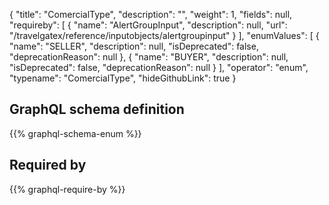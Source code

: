 {
  "title": "ComercialType",
  "description": "",
  "weight": 1,
  "fields": null,
  "requireby": [
    {
      "name": "AlertGroupInput",
      "description": null,
      "url": "/travelgatex/reference/inputobjects/alertgroupinput"
    }
  ],
  "enumValues": [
    {
      "name": "SELLER",
      "description": null,
      "isDeprecated": false,
      "deprecationReason": null
    },
    {
      "name": "BUYER",
      "description": null,
      "isDeprecated": false,
      "deprecationReason": null
    }
  ],
  "operator": "enum",
  "typename": "ComercialType",
  "hideGithubLink": true
}
## GraphQL schema definition

{{% graphql-schema-enum %}}

## Required by

{{% graphql-require-by %}}
